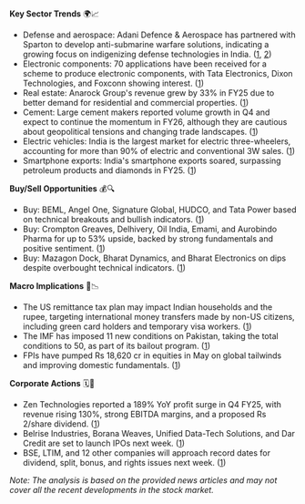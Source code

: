  **Key Sector Trends** 🌍📈
- Defense and aerospace: Adani Defence & Aerospace has partnered with Sparton to develop anti-submarine warfare solutions, indicating a growing focus on indigenizing defense technologies in India. ([1](https://www.ndtv.com/business-news/adani-defence-sparton-sign-deal-to-make-anti-submarine-sonobuoys-in-india-8444408#publisher=newsstand), [2](https://www.ndtvprofit.com/business/adani-defence-aerospace-and-sparton-enter-partnershipto-indigenise-anti-submarine-warfare-solutions))
- Electronic components: 70 applications have been received for a scheme to produce electronic components, with Tata Electronics, Dixon Technologies, and Foxconn showing interest. ([1](https://www.thehindu.com/business/70-applications-received-for-scheme-to-produce-electronic-components/article69591205.ece))
- Real estate: Anarock Group's revenue grew by 33% in FY25 due to better demand for residential and commercial properties. ([1](https://www.ndtvprofit.com/business/anarocks-fy25-revenue-up-33-percent-on-higher-property-consultancy-fees))
- Cement: Large cement makers reported volume growth in Q4 and expect to continue the momentum in FY26, although they are cautious about geopolitical tensions and changing trade landscapes. ([1](https://www.ndtvprofit.com/business/large-cement-makers-report-volume-growth-in-q4-expect-to-continue-momentum-in-fy26))
- Electric vehicles: India is the largest market for electric three-wheelers, accounting for more than 90% of electric and conventional 3W sales. ([1](https://www.ndtvprofit.com/markets/india-largest-market-for-electric-three-wheelers-iea))
- Smartphone exports: India's smartphone exports soared, surpassing petroleum products and diamonds in FY25. ([1](https://www.ndtvprofit.com/business/indias-smartphone-exports-soar-surpassing-petroleum-products-diamonds-in-fy25))

**Buy/Sell Opportunities** 💰🔍
- Buy: BEML, Angel One, Signature Global, HUDCO, and Tata Power based on technical breakouts and bullish indicators. ([1](https://economictimes.indiatimes.com/markets/stocks/news/market-trading-guide-know-why-beml-hudco-are-among-5-stock-recommendations-for-monday/slideshow/121246955.cms))
- Buy: Crompton Greaves, Delhivery, Oil India, Emami, and Aurobindo Pharma for up to 53% upside, backed by strong fundamentals and positive sentiment. ([1](https://economictimes.indiatimes.com/markets/stocks/news/crompton-greaves-delhivery-among-10-mid-cap-stocks-analysts-expect-to-rally-up-to-53/slideshow/121246789.cms))
- Buy: Mazagon Dock, Bharat Dynamics, and Bharat Electronics on dips despite overbought technical indicators. ([1](https://economictimes.indiatimes.com/markets/stocks/news/breakout-stocks-how-to-trade-mazagon-dock-bharat-dynamics-amp-bharat-electronics-that-hit-fresh-52-week-high/slideshow/121245383.cms))

**Macro Implications** 🏦📉
- The US remittance tax plan may impact Indian households and the rupee, targeting international money transfers made by non-US citizens, including green card holders and temporary visa workers. ([1](https://www.thehindu.com/business/us-remittance-tax-plan-may-hit-indian-households-rupee-gtri/article69589974.ece))
- The IMF has imposed 11 new conditions on Pakistan, taking the total conditions to 50, as part of its bailout program. ([1](https://www.thehindu.com/news/international/imf-imposes-11-new-conditions-on-pakistan-warns-it-against-risks-to-bailout-programme-report/article69590600.ece))
- FPIs have pumped Rs 18,620 cr in equities in May on global tailwinds and improving domestic fundamentals. ([1](https://economictimes.indiatimes.com/markets/stocks/news/fpis-pump-rs-18620-cr-in-equities-in-may-on-global-tailwinds-improving-domestic-fundamentals/articleshow/121245756.cms))

**Corporate Actions** 🗓️🏢
- Zen Technologies reported a 189% YoY profit surge in Q4 FY25, with revenue rising 130%, strong EBITDA margins, and a proposed Rs 2/share dividend. ([1](https://economictimes.indiatimes.com/markets/stocks/earnings/zen-technologies-q4-results-pat-jumps-189-yoy-to-rs-101-crore-dividend-declared-at-rs-2-per-share/articleshow/121246152.cms))
- Belrise Industries, Borana Weaves, Unified Data-Tech Solutions, and Dar Credit are set to launch IPOs next week. ([1](https://economictimes.indiatimes.com/markets/ipos/fpos/ipo-calendar-belrise-industries-lead-4-ipos-that-will-rev-up-primary-market-next-week/articleshow/121245839.cms))
- BSE, LTIM, and 12 other companies will approach record dates for dividend, split, bonus, and rights issues next week. ([1](https://economictimes.indiatimes.com/markets/stocks/news/bse-ltim-among-14-companies-to-approach-record-date-for-dividend-split-bonus-rights-issue-next-week/slideshow/121245501.cms))

*Note: The analysis is based on the provided news articles and may not cover all the recent developments in the stock market.*